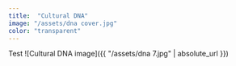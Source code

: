 ```yaml
---
title:  "Cultural DNA"
image: "/assets/dna cover.jpg"
color: "transparent"
---
```


<!-- this is a potential header item: background: "/assets/DNA- 00 back ground .png" -->

Test
![Cultural DNA image]({{ "/assets/dna 7.jpg" | absolute_url }})
